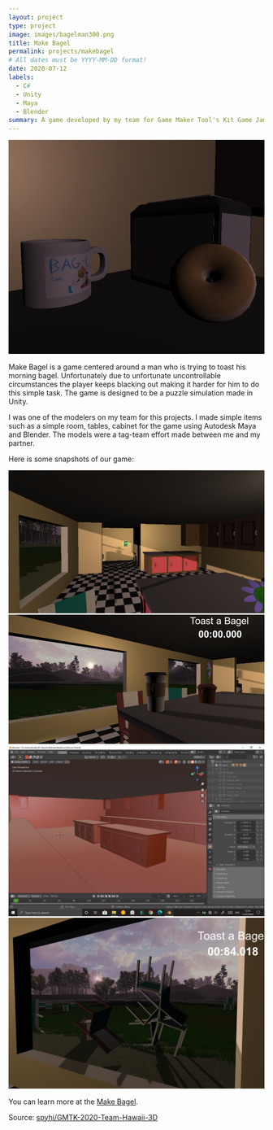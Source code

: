 ```yaml
---
layout: project
type: project
image: images/bagelman300.png
title: Make Bagel
permalink: projects/makebagel
# All dates must be YYYY-MM-DD format!
date: 2020-07-12
labels:
  - C#
  - Unity
  - Maya
  - Blender
summary: A game developed by my team for Game Maker Tool's Kit Game Jam 2020.
---
```


<img class="ui medium right floated rounded image" src="../images/bagel.png">

Make Bagel is a game centered around a man who is trying to toast his morning bagel. Unfortunately due to unfortunate uncontrollable circumstances the player keeps blacking out making it harder for him to do this simple task. The game is designed to be a puzzle simulation made in Unity.

I was one of the modelers on my team for this projects. I made simple items such as a simple room, tables, cabinet for the game using Autodesk Maya and Blender. The models were a tag-team effort made between me and my partner.

Here is some snapshots of our game:

<div class="ui small rounded images">
  <img class="ui image" src="../images/room.png">
  <img class="ui image" src="../images/room2.png">
  <img class="ui image" src="../images/roommodel.png">
  <img class="ui image" src="../images/chairs.png">
</div>

You can learn more at the [Make Bagel](https://zaxer2.itch.io/make-bagel).

Source: <a href="https://github.com/spyhi/GMTK-2020-Team-Hawaii-3D"><i class="large github icon"></i>spyhi/GMTK-2020-Team-Hawaii-3D</a>
